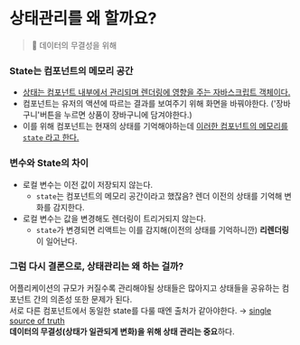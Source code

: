 # 상태관리를 왜 할까요?
> 🧊 데이터의 무결성을 위해

### State는 컴포넌트의 메모리 공간
* [상태는 컴포넌트 내부에서 관리되며 렌더링에 영향을 주는 자바스크립트 객체이다.](https://ko.reactjs.org/docs/faq-state.html#gatsby-focus-wrapper)
* 컴포넌트는 유저의 액션에 따르는 결과를 보여주기 위해 화면을 바꿔야한다. ('장바구니'버튼을 누르면 상품이 장바구니에 담겨야한다.)
* 이를 위해 컴포넌트는 현재의 상태를 기억해야하는데 [이러한 컴포넌트의 메모리를 `state` 라고 한다.](https://beta.reactjs.org/learn/state-a-components-memory)

### 변수와 State의 차이
* 로컬 변수는 이전 값이 저장되지 않는다. 
  * `state`는 컴포넌트의 메모리 공간이라고 했잖음? 렌더 이전의 상태를 기억해 변화를 감지한다.
* 로컬 변수는 값을 변경해도 렌더링이 트리거되지 않는다.
  * `state`가 변경되면 리액트는 이를 감지해(이전의 상태를 기억하니깐) **리렌더링**이 일어난다.

### 그럼 다시 결론으로, 상태관리는 왜 하는 걸까?
어플리케이션의 규모가 커질수록 관리해야될 상태들은 많아지고 상태들을 공유하는 컴포넌트 간의 의존성 또한 문제가 된다.<br/>
서로 다른 컴포넌트에서 동일한 state를 다룰 때엔 출처가 같아야한다. → [single source of truth](https://ko.wikipedia.org/wiki/%EB%8B%A8%EC%9D%BC_%EC%A7%84%EC%8B%A4_%EA%B3%B5%EA%B8%89%EC%9B%90)<br/>
**데이터의 무결성(상태가 일관되게 변화)을 위해 상태 관리는 중요**하다.
